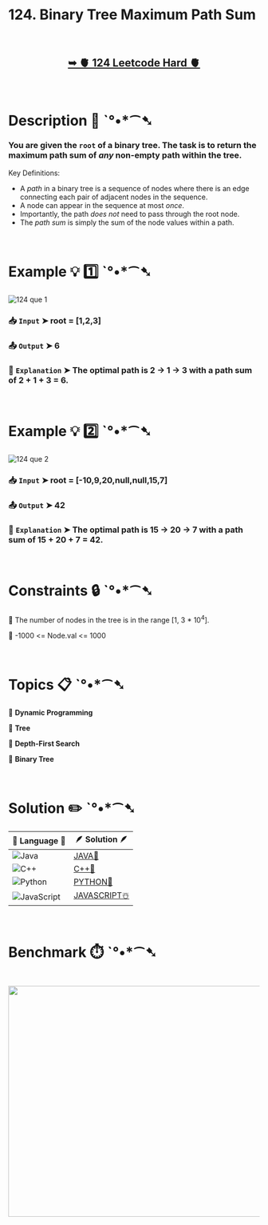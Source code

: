 # 124. Binary Tree Maximum Path Sum

</br>

<h2 align="center"> 

<a href="https://leetcode.com/problems/binary-tree-maximum-path-sum/description/"><strong>➥ 🫀 124 Leetcode Hard 🫀 </strong></a>
</h2>

</br>

# Description 📜 ˋ°•*⁀➷

### You are given the `root` of a binary tree. The task is to return the maximum path sum of *any* non-empty path within the tree.

Key Definitions:

- A *path* in a binary tree is a sequence of nodes where there is an edge connecting each pair of adjacent nodes in the sequence.
- A node can appear in the sequence at most *once*.
- Importantly, the path *does not* need to pass through the root node.
- The *path sum* is simply the sum of the node values within a path.

</br>

# Example 💡 1️⃣ ˋ°•*⁀➷

![124 que 1](https://github.com/user-attachments/assets/6aa78a0f-47af-46aa-bbdf-1b918d2c54d7)

  ### 📥 `Input`  ➤ root = [1,2,3]

  ### 📤 `Output`  ➤ 6

  ### 🔦 `Explanation`  ➤ The optimal path is 2 -> 1 -> 3 with a path sum of 2 + 1 + 3 = 6.

</br>

# Example 💡 2️⃣ ˋ°•*⁀➷

![124 que 2](https://github.com/user-attachments/assets/7d8230e8-5e27-4a62-9e5b-24e6fd8b62d8)

  ### 📥 `Input` ➤ root = [-10,9,20,null,null,15,7]

  ### 📤 `Output`  ➤ 42

  ### 🔦 `Explanation` ➤ The optimal path is 15 -> 20 -> 7 with a path sum of 15 + 20 + 7 = 42.

</br>

# Constraints 🔒 ˋ°•*⁀➷

🔹 The number of nodes in the tree is in the range [1, 3 * 10<sup>4</sup>]. </br>

🔹 -1000 <= Node.val <= 1000 </br>

</br>

# Topics 📋 ˋ°•*⁀➷

🔸 **Dynamic Programming**  </br>

🔸 **Tree**  </br>

🔸 **Depth-First Search**  </br>

🔸 **Binary Tree**  </br>

</br>

# Solution ✏️ ˋ°•*⁀➷

| 📒 Language 📒  | 🪶 Solution 🪶 |
| ------------- | ------------- |
|  ![Java](https://img.shields.io/badge/java-%23ED8B00.svg?style=for-the-badge&logo=openjdk&logoColor=white)  | [JAVA🍁](https://github.com/Prakhar-002/LEETCODE/blob/main/%F0%9F%93%9A%20Study%20%F0%9F%8E%A7%20Plan%20%F0%9F%91%A8%F0%9F%8F%BB%E2%80%8D%F0%9F%92%BB/%F0%9F%A9%B5%20NeetCode%20150%20-%20%F0%9F%8D%87%20Blind%2075%20%2B%2075%20problems/%F0%9F%94%AC%20Examine%20Thoroughly%20%F0%9F%A7%AC/07%20Trees/Day%20%E2%9E%BA%2059%20%F0%9F%A5%A1%20124.%20Binary%20Tree%20Maximum%20Path%20Sum%20%E2%98%83%EF%B8%8F%20%F0%9F%8D%81%20%F0%9F%8D%B0%20%F0%9F%8E%B2/%F0%9F%8D%81JAVA%20-%20124.%20Binary%20Tree%20Maximum%20Path%20Sum.java) |
|  ![C++](https://img.shields.io/badge/c++-%2300599C.svg?style=for-the-badge&logo=c%2B%2B&logoColor=white)  | [C++🎲](https://github.com/Prakhar-002/LEETCODE/blob/main/%F0%9F%93%9A%20Study%20%F0%9F%8E%A7%20Plan%20%F0%9F%91%A8%F0%9F%8F%BB%E2%80%8D%F0%9F%92%BB/%F0%9F%A9%B5%20NeetCode%20150%20-%20%F0%9F%8D%87%20Blind%2075%20%2B%2075%20problems/%F0%9F%94%AC%20Examine%20Thoroughly%20%F0%9F%A7%AC/07%20Trees/Day%20%E2%9E%BA%2059%20%F0%9F%A5%A1%20124.%20Binary%20Tree%20Maximum%20Path%20Sum%20%E2%98%83%EF%B8%8F%20%F0%9F%8D%81%20%F0%9F%8D%B0%20%F0%9F%8E%B2/%F0%9F%8E%B2CPP%20-%20124.%20Binary%20Tree%20Maximum%20Path%20Sum.cpp)  |
|  ![Python](https://img.shields.io/badge/python-3670A0?style=for-the-badge&logo=python&logoColor=ffdd54)    | [PYTHON🍰](https://github.com/Prakhar-002/LEETCODE/blob/main/%F0%9F%93%9A%20Study%20%F0%9F%8E%A7%20Plan%20%F0%9F%91%A8%F0%9F%8F%BB%E2%80%8D%F0%9F%92%BB/%F0%9F%A9%B5%20NeetCode%20150%20-%20%F0%9F%8D%87%20Blind%2075%20%2B%2075%20problems/%F0%9F%94%AC%20Examine%20Thoroughly%20%F0%9F%A7%AC/07%20Trees/Day%20%E2%9E%BA%2059%20%F0%9F%A5%A1%20124.%20Binary%20Tree%20Maximum%20Path%20Sum%20%E2%98%83%EF%B8%8F%20%F0%9F%8D%81%20%F0%9F%8D%B0%20%F0%9F%8E%B2/%F0%9F%8D%B0PYTHON%20-%20124.%20Binary%20Tree%20Maximum%20Path%20Sum.py) |
| ![JavaScript](https://img.shields.io/badge/javascript-%23323330.svg?style=for-the-badge&logo=javascript&logoColor=%23F7DF1E)   | [JAVASCRIPT☃️](https://github.com/Prakhar-002/LEETCODE/blob/main/%F0%9F%93%9A%20Study%20%F0%9F%8E%A7%20Plan%20%F0%9F%91%A8%F0%9F%8F%BB%E2%80%8D%F0%9F%92%BB/%F0%9F%A9%B5%20NeetCode%20150%20-%20%F0%9F%8D%87%20Blind%2075%20%2B%2075%20problems/%F0%9F%94%AC%20Examine%20Thoroughly%20%F0%9F%A7%AC/07%20Trees/Day%20%E2%9E%BA%2059%20%F0%9F%A5%A1%20124.%20Binary%20Tree%20Maximum%20Path%20Sum%20%E2%98%83%EF%B8%8F%20%F0%9F%8D%81%20%F0%9F%8D%B0%20%F0%9F%8E%B2/%E2%98%83%EF%B8%8FJAVASCRIPT%20-%20124.%20Binary%20Tree%20Maximum%20Path%20Sum.js) |

</br>

# Benchmark ⏱️ ˋ°•*⁀➷

<h1  align="center" >

<img src ="https://github.com/user-attachments/assets/91d7e4e2-0c2e-4330-ab0e-928830cfcaac" width = "700px" height="462px" />

</h1>
